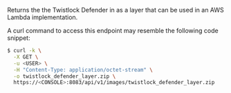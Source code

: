 Returns the the Twistlock Defender in as a layer that can be used in an AWS Lambda implementation.

A curl command to access this endpoint may resemble the following code snippet:

```bash
$ curl -k \
  -X GET \
  -u <USER> \
  -H "Content-Type: application/octet-stream" \
  -o twistlock_defender_layer.zip \
  https://<CONSOLE>:8083/api/v1/images/twistlock_defender_layer.zip
```
